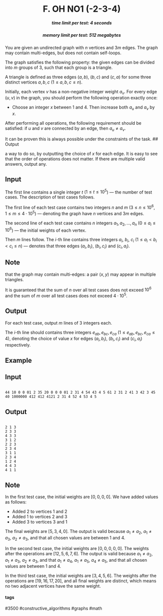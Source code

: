 <h1 style='text-align: center;'> F. OH NO1 (-2-3-4)</h1>

<h5 style='text-align: center;'>time limit per test: 4 seconds</h5>
<h5 style='text-align: center;'>memory limit per test: 512 megabytes</h5>

You are given an undirected graph with $n$ vertices and $3m$ edges. The graph may contain multi-edges, but does not contain self-loops. 

The graph satisfies the following property: the given edges can be divided into $m$ groups of $3$, such that each group is a triangle.

A triangle is defined as three edges $(a,b)$, $(b,c)$ and $(c,a)$ for some three distinct vertices $a,b,c$ ($1 \leq a,b,c \leq n$).

Initially, each vertex $v$ has a non-negative integer weight $a_v$. For every edge $(u,v)$ in the graph, you should perform the following operation exactly once: 

* Choose an integer $x$ between $1$ and $4$. Then increase both $a_u$ and $a_v$ by $x$.

After performing all operations, the following requirement should be satisfied: if $u$ and $v$ are connected by an edge, then $a_u \ne a_v$.

It can be proven this is always possible under the constraints of the task. ## Output

 a way to do so, by outputting the choice of $x$ for each edge. It is easy to see that the order of operations does not matter. If there are multiple valid answers, output any. 

 

## Input

The first line contains a single integer $t$ ($1 \leq t \leq 10^5$) — the number of test cases. The description of test cases follows.

The first line of each test case contains two integers $n$ and $m$ ($3 \le n \le 10^6$, $1 \le m \le 4 \cdot 10^5$) — denoting the graph have $n$ vertices and $3m$ edges.

The second line of each test case contains $n$ integers $a_1,a_2,\ldots,a_n$ ($0 \leq a_i \leq 10^6$) — the initial weights of each vertex. 

Then $m$ lines follow. The $i$-th line contains three integers $a_i$, $b_i$, $c_i$ ($1 \leq a_i < b_i < c_i \leq n$) — denotes that three edges $(a_i,b_i)$, $(b_i,c_i)$ and $(c_i,a_i)$. 

## Note

 that the graph may contain multi-edges: a pair $(x,y)$ may appear in multiple triangles.

It is guaranteed that the sum of $n$ over all test cases does not exceed $10^6$ and the sum of $m$ over all test cases does not exceed $4 \cdot 10^5$.

## Output

For each test case, output $m$ lines of $3$ integers each.

The $i$-th line should contains three integers $e_{ab},e_{bc},e_{ca}$ ($1 \leq e_{ab}, e_{bc} , e_{ca} \leq 4$), denoting the choice of value $x$ for edges $(a_i, b_i)$, $(b_i,c_i)$ and $(c_i, a_i)$ respectively.

## Example

## Input


```

44 10 0 0 01 2 35 20 0 0 0 01 2 31 4 54 43 4 5 61 2 31 2 41 3 42 3 45 40 1000000 412 412 4121 2 31 4 52 4 53 4 5
```
## Output


```

2 1 3
2 3 3
4 3 3
3 1 2
2 2 3
2 3 4
3 1 1
2 3 4
1 2 4
4 4 3
4 1 1
```
## Note

In the first test case, the initial weights are $[0,0,0,0]$. We have added values as follows: 

* Added $2$ to vertices $1$ and $2$
* Added $1$ to vertices $2$ and $3$
* Added $3$ to vertices $3$ and $1$

The final weights are $[5,3,4,0]$. The output is valid because $a_1 \neq a_2$, $a_1 \neq a_3$, $a_2 \neq a_3$, and that all chosen values are between $1$ and $4$.

In the second test case, the initial weights are $[0,0,0,0,0]$. The weights after the operations are $[12,5,6,7,6]$. The output is valid because $a_1 \neq a_2$, $a_1 \neq a_3$, $a_2 \neq a_3$, and that $a_1 \neq a_4$, $a_1 \neq a_5$, $a_4 \neq a_5$, and that all chosen values are between $1$ and $4$.

In the third test case, the initial weights are $[3,4,5,6]$. The weights after the operations are $[19,16,17,20]$, and all final weights are distinct, which means no two adjacent vertices have the same weight.



#### tags 

#3500 #constructive_algorithms #graphs #math 